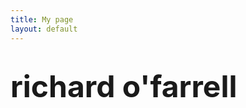 ```yaml
---
title: My page
layout: default
---
```


# <span class="main" style="font-size: clamp(24px, 6vw, 48px);">richard o'farrell</span>
